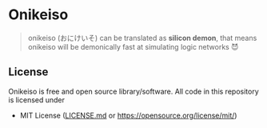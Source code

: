 # Onikeiso
> onikeiso (おにけいそ) can be translated as **silicon demon**, that means onikeiso will be demonically fast at simulating logic networks 😈

## License
Onikeiso is free and open source library/software. All code in this repository is licensed under
- MIT License ([LICENSE.md](https://github.com/Maksasj/onikeiso/blob/master/LICENSE.md) or https://opensource.org/license/mit/)